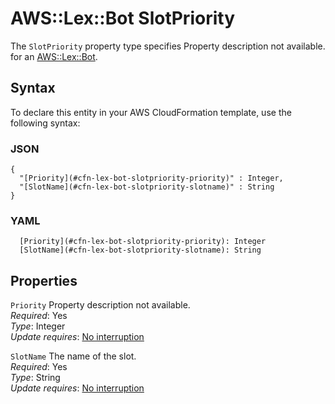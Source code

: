 # AWS::Lex::Bot SlotPriority<a name="aws-properties-lex-bot-slotpriority"></a>

<a name="aws-properties-lex-bot-slotpriority-description"></a>The `SlotPriority` property type specifies Property description not available\. for an [AWS::Lex::Bot](aws-resource-lex-bot.md)\.

## Syntax<a name="aws-properties-lex-bot-slotpriority-syntax"></a>

To declare this entity in your AWS CloudFormation template, use the following syntax:

### JSON<a name="aws-properties-lex-bot-slotpriority-syntax.json"></a>

```
{
  "[Priority](#cfn-lex-bot-slotpriority-priority)" : Integer,
  "[SlotName](#cfn-lex-bot-slotpriority-slotname)" : String
}
```

### YAML<a name="aws-properties-lex-bot-slotpriority-syntax.yaml"></a>

```
  [Priority](#cfn-lex-bot-slotpriority-priority): Integer
  [SlotName](#cfn-lex-bot-slotpriority-slotname): String
```

## Properties<a name="aws-properties-lex-bot-slotpriority-properties"></a>

`Priority`  <a name="cfn-lex-bot-slotpriority-priority"></a>
Property description not available\.  
*Required*: Yes  
*Type*: Integer  
*Update requires*: [No interruption](https://docs.aws.amazon.com/AWSCloudFormation/latest/UserGuide/using-cfn-updating-stacks-update-behaviors.html#update-no-interrupt)

`SlotName`  <a name="cfn-lex-bot-slotpriority-slotname"></a>
The name of the slot\.  
*Required*: Yes  
*Type*: String  
*Update requires*: [No interruption](https://docs.aws.amazon.com/AWSCloudFormation/latest/UserGuide/using-cfn-updating-stacks-update-behaviors.html#update-no-interrupt)